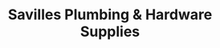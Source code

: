 ---
title: "Savilles Plumbing & Hardware Supplies"
url: /euroa/savilles-plumbing-and-hardware-supplies/
shop: hardware
---